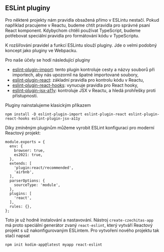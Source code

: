 ## ESLint pluginy

Pro některé projekty nám pravidla obsažená přímo v ESLintu nestačí. Pokud například pracujeme v Reactu, budeme chtít pravidla pro správné psaní React komponent. Kdybychom chtěli používat TypeScript, budeme potřebovat speciální pravidla pro formátování kódu v TypeScriptu.

K rozšiřování pravidel a funkcí ESLintu slouží pluginy. Jde o velmi podobný koncept jako pluginy ve Webpacku.

Pro naše účely se hodí následující pluginy

- [eslint-plugin-import](https://www.npmjs.com/package/eslint-plugin-import): tento plugin kontroluje cesty a názvy souborů při importech, aby nás upozornil na špatné importované soubory,
- [eslint-plugin-react](https://www.npmjs.com/package/eslint-plugin-react): základní pravidla pro kontrolu kódu v Reactu,
- [eslint-plugin-react-hooks](https://www.npmjs.com/package/eslint-plugin-react-hooks): vynucuje pravidla pro React hooky,
- [eslint-plugin-jsx-a11y](https://www.npmjs.com/package/eslint-plugin-jsx-a11y): kontroluje JSX v Reactu, a hledá prohřešky proti přístupnosti.

Pluginy nainstalujeme klasickým příkazem

```
npm install -D eslint-plugin-import eslint-plugin-react eslint-plugin-react-hooks eslint-plugin-jsx-a11y
```

Díky zmíněným pluginům můžeme vyrobit ESLint konfiguraci pro moderní Reactový projekt:

```
module.exports = {
  env: {
    browser: true,
    es2021: true,
  },
  extends: [
    'plugin:react/recommended',
    'airbnb',
  ],
  parserOptions: {
    sourceType: 'module',
  },
  plugins: [
    'react',
  ],
  rules: {},
};
```

Toto je už hodně instalování a nastavování. Nástroj `create-czechitas-app` má proto speciální generátor zvaný `react-eslint`, který vytváří Reactový projekt s už nakonfigurovaným ESLintem. Pro vytvoření nového projektu tak stačí napsat

```
npm init kodim-app@latest myapp react-eslint
```

